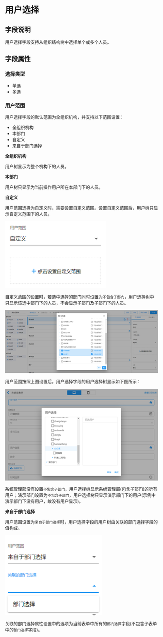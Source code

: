 # 用户选择

## 字段说明

用户选择字段支持从组织结构树中选择单个或多个人员。

## 字段属性

### 选择类型

- 单选
- 多选

### 用户范围

用户选择字段的默认范围为全组织机构，并支持以下范围设置：

- 全组织机构
- 本部门
- 自定义
- 来自于部门选择

 **全组织机构**

用户树显示为整个机构下的人员。

**本部门**

用户树只显示为当前操作用户所在本部门下的人员。

**自定义**

用户范围选择为自定义时，需要设置自定义范围。设置自定义范围后，用户树只显示自定义范围下的人员。

![image-20210223133819594](images/user-scope-custom.png)

自定义范围的设置时，若选中选择的部门同时设置为`不包含子部门`，用户选择树中只显示该选中部门下的人员，不会显示子部门及子部门下的人员。

![image-20210223134424010](images/user-scope-tree.png)

用户范围按照上图设置后，用户选择字段的用户选择树显示如下图所示：

![image-20210223134857862](images/userselect-tree1.png)

系统管理部没有设置`不包含子部门`，用户选择树显示系统管理部(包含子部门)的所有用户；演示部门设置为`不包含子部门`，用户选择树只显示演示部门下的用户(示例中演示部门下没有用户，故没有用户显示)。

**来自于部门选择**

用户范围设置为`来自于部门选择`时，用户选择字段的用户树由关联的部门选择字段的值构成。

![image-20210223135437335](images/userselect-from-dept.png)

关联的部门选择属性设置中的选项为当前表单中所有的`部门选择`字段(不包含子表单中的`部门选择`字段)。